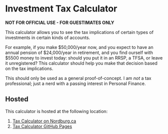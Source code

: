 # Investment Tax Calculator

**NOT FOR OFFICIAL USE - FOR GUESTIMATES ONLY**

This calculator allows you to see the tax implications of certain types of investments in certain kinds of accounts.

For example, if you make $50,000/year now, and you expect to have an annual pension of $24,000/year in retirement, and you find ourself with $5500 money to invest today: should you put it in an RRSP, a TFSA, or leave it unregistered?  This calculator should help you make that decision based on the tax implications.

This should only be used as a general proof-of-concept.  I am _not_ a tax professional; just a nerd with a passing interest in Personal Finance.

## Hosted
This calculator is hosted at the following location:
1. [Tax Calculator on Nordburg.ca](https://www.nordburg.ca/calculators/taxCalc/taxCalc.html)
1. [Tax Calculator GitHub Pages](https://andrewnordlund.github.io/taxCalc/taxCalc.html)
